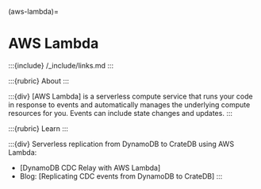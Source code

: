 (aws-lambda)=
# AWS Lambda

:::{include} /_include/links.md
:::

:::{rubric} About
:::

:::{div}
[AWS Lambda] is a serverless compute service that runs your code in response to
events and automatically manages the underlying compute resources for you.
Events can include state changes and updates.
:::

:::{rubric} Learn
:::

:::{div}
Serverless replication from DynamoDB to CrateDB using AWS Lambda:
- [DynamoDB CDC Relay with AWS Lambda]
- Blog: [Replicating CDC events from DynamoDB to CrateDB]
:::
